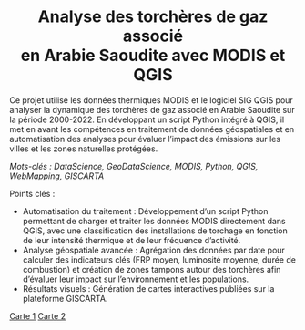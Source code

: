 <h1 align="center">Analyse des torchères de gaz associé<br>  en Arabie Saoudite avec MODIS et QGIS </h1>

Ce projet utilise les données thermiques MODIS et le logiciel SIG QGIS pour analyser la dynamique des torchères de gaz associé en Arabie Saoudite sur la période 2000-2022. En développant un script Python intégré à QGIS, il met en avant les compétences en traitement de données géospatiales et en automatisation des analyses pour évaluer l’impact des émissions sur les villes et les zones naturelles protégées.

*Mots-clés : DataScience, GeoDataScience, MODIS, Python, QGIS, WebMapping,  GISCARTA*

Points clés :
- Automatisation du traitement : Développement d’un script Python permettant de charger et traiter les données MODIS directement dans QGIS, avec une classification des installations de torchage en fonction de leur intensité thermique et de leur fréquence d’activité.
- Analyse géospatiale avancée : Agrégation des données par date pour calculer des indicateurs clés (FRP moyen, luminosité moyenne, durée de combustion) et création de zones tampons autour des torchères afin d’évaluer leur impact sur l’environnement et les populations. 
- Résultats visuels : Génération de cartes interactives publiées sur la plateforme GISCARTA. 

[Carte 1](https://map.giscarta.com/viewer/be209e1a-96de-4492-85df-54b90925d401)  [Carte 2](https://map.giscarta.com/viewer/fbc61c07-6131-4962-98af-a3e932845c82)
